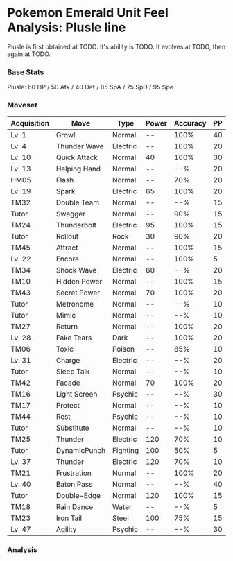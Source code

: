 # Pokemon Emerald Unit Feel Analysis: Plusle line

Plusle is first obtained at TODO. It's ability is TODO. It evolves at TODO, then again at TODO.

### Base Stats

Plusle: 60 HP / 50 Atk / 40 Def / 85 SpA / 75 SpD / 95 Spe

### Moveset

|Acquisition|Move        |Type    |Power|Accuracy|PP |
|---        |---         |---     |---  |---     |---|
|Lv. 1      |Growl       |Normal  |--   |100%    |40 |
|Lv. 4      |Thunder Wave|Electric|--   |100%    |20 |
|Lv. 10     |Quick Attack|Normal  |40   |100%    |30 |
|Lv. 13     |Helping Hand|Normal  |--   |--%     |20 |
|HM05       |Flash       |Normal  |--   |70%     |20 |
|Lv. 19     |Spark       |Electric|65   |100%    |20 |
|TM32       |Double Team |Normal  |--   |--%     |15 |
|Tutor      |Swagger     |Normal  |--   |90%     |15 |
|TM24       |Thunderbolt |Electric|95   |100%    |15 |
|Tutor      |Rollout     |Rock    |30   |90%     |20 |
|TM45       |Attract     |Normal  |--   |100%    |15 |
|Lv. 22     |Encore      |Normal  |--   |100%    |5  |
|TM34       |Shock Wave  |Electric|60   |--%     |20 |
|TM10       |Hidden Power|Normal  |--   |100%    |15 |
|TM43       |Secret Power|Normal  |70   |100%    |20 |
|Tutor      |Metronome   |Normal  |--   |--%     |10 |
|Tutor      |Mimic       |Normal  |--   |--%     |10 |
|TM27       |Return      |Normal  |--   |100%    |20 |
|Lv. 28     |Fake Tears  |Dark    |--   |100%    |20 |
|TM06       |Toxic       |Poison  |--   |85%     |10 |
|Lv. 31     |Charge      |Electric|--   |--%     |20 |
|Tutor      |Sleep Talk  |Normal  |--   |--%     |10 |
|TM42       |Facade      |Normal  |70   |100%    |20 |
|TM16       |Light Screen|Psychic |--   |--%     |30 |
|TM17       |Protect     |Normal  |--   |--%     |10 |
|TM44       |Rest        |Psychic |--   |--%     |10 |
|Tutor      |Substitute  |Normal  |--   |--%     |10 |
|TM25       |Thunder     |Electric|120  |70%     |10 |
|Tutor      |DynamicPunch|Fighting|100  |50%     |5  |
|Lv. 37     |Thunder     |Electric|120  |70%     |10 |
|TM21       |Frustration |Normal  |--   |100%    |20 |
|Lv. 40     |Baton Pass  |Normal  |--   |--%     |40 |
|Tutor      |Double-Edge |Normal  |120  |100%    |15 |
|TM18       |Rain Dance  |Water   |--   |--%     |5  |
|TM23       |Iron Tail   |Steel   |100  |75%     |15 |
|Lv. 47     |Agility     |Psychic |--   |--%     |30 |

### Analysis
